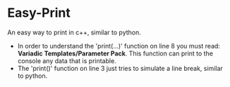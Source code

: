 # Easy-Print

An easy way to print in c++, similar to python.

* In order to understand the 'print(...)' function on line 8 you must read: **Variadic Templates/Parameter Pack**. This function can print to the console any data that is printable.
* The 'print()' function on line 3 just tries to simulate a line break, similar to python.

